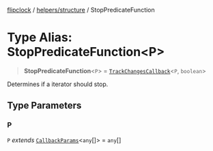 [flipclock](../../../index.md) / [helpers/structure](../index.md) / StopPredicateFunction

# Type Alias: StopPredicateFunction\<P\>

> **StopPredicateFunction**\<`P`\> = [`TrackChangesCallback`](TrackChangesCallback.md)\<`P`, `boolean`\>

Determines if a iterator should stop.

## Type Parameters

### P

`P` *extends* [`CallbackParams`](CallbackParams.md)\<`any`[]\> = `any`[]

